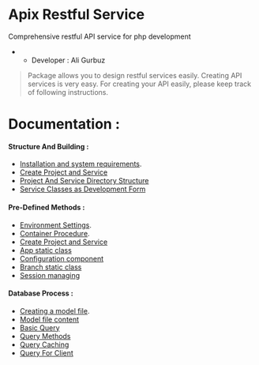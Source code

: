 # Apix Restful Service
Comprehensive restful API service for php development
* - Developer : Ali Gurbuz

> Package allows you to design restful services easily. Creating API services is very easy.
> For creating your API easily, please keep track of following instructions.

# Documentation :
#### Structure And Building :
* [Installation and system requirements](https://github.com/aligurbuz/apix/blob/master/docs/installation.md).
* [Create Project and Service](https://github.com/aligurbuz/apix/blob/master/docs/projectSetUp.md)
* [Project And Service Directory Structure](https://github.com/aligurbuz/apix/blob/master/docs/serviceDirectoryStructure.md)
* [Service Classes as Development Form](https://github.com/aligurbuz/apix/blob/master/docs/serviceClasses.md)

#### Pre-Defined Methods :
* [Environment Settings](https://github.com/aligurbuz/apix/blob/master/docs/environment.md).
* [Container Procedure](https://github.com/aligurbuz/apix/blob/master/docs/container-defined.md).
* [Create Project and Service](https://github.com/aligurbuz/apix/blob/master/docs/projectSetUp.md)
* [App static class](https://github.com/aligurbuz/apix/blob/master/docs/serviceDirectoryStructure.md)
* [Configuration component](https://github.com/aligurbuz/apix/blob/master/docs/serviceClasses.md)
* [Branch static class](https://github.com/aligurbuz/apix/blob/master/docs/serviceClasses.md)
* [Session managing](https://github.com/aligurbuz/apix/blob/master/docs/serviceClasses.md)

#### Database Process :
* [Creating a model file](https://github.com/aligurbuz/apix/blob/master/docs/model-file.md).
* [Model file content](https://github.com/aligurbuz/apix/blob/master/docs/model-content.md)
* [Basic Query](https://github.com/aligurbuz/apix/blob/master/docs/serviceDirectoryStructure.md)
* [Query Methods](https://github.com/aligurbuz/apix/blob/master/docs/serviceClasses.md)
* [Query Caching](https://github.com/aligurbuz/apix/blob/master/docs/serviceClasses.md)
* [Query For Client](https://github.com/aligurbuz/apix/blob/master/docs/serviceClasses.md)
